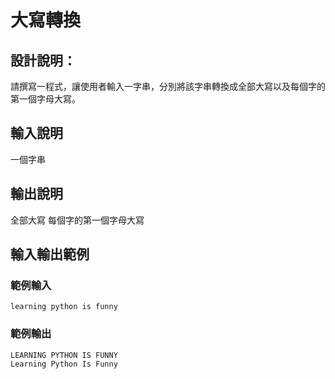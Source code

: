 # 大寫轉換

## 設計說明：
請撰寫一程式，讓使用者輸入一字串，分別將該字串轉換成全部大寫以及每個字的第一個字母大寫。

## 輸入說明

一個字串

## 輸出說明

全部大寫
每個字的第一個字母大寫

## 輸入輸出範例

### 範例輸入

```
learning python is funny
```

### 範例輸出

```
LEARNING PYTHON IS FUNNY
Learning Python Is Funny
```
